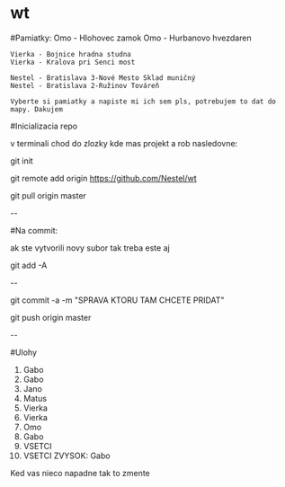 # wt

#Pamiatky:
	Omo - Hlohovec zamok
	Omo - Hurbanovo hvezdaren

	Vierka - Bojnice hradna studna
	Vierka - Kralova pri Senci most

	Nestel - Bratislava 3-Nové Mesto Sklad muničný
	Nestel - Bratislava 2-Ružinov Továreň

	Vyberte si pamiatky a napiste mi ich sem pls, potrebujem to dat do mapy. Dakujem

#Inicializacia repo

v terminali chod do zlozky kde mas projekt a rob nasledovne:

git init

git remote add origin https://github.com/Nestel/wt

git pull origin master

--

#Na commit:

ak ste vytvorili novy subor tak treba este aj 

git add -A

--

git commit -a -m "SPRAVA KTORU TAM CHCETE PRIDAT"

git push origin master

--

#Ulohy

1. Gabo
2. Gabo
3. Jano
4. Matus
5. Vierka
6. Vierka
7. Omo
8. Gabo
9. VSETCI
10. VSETCI
ZVYSOK: Gabo

Ked vas nieco napadne tak to zmente
